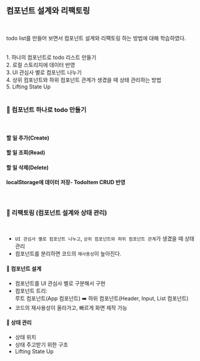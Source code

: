 ## 컴포넌트 설계와 리팩토링
<br>

todo list를 만들어 보면서 컴포넌트 설계와 리팩토링 하는 방법에 대해 학습하였다.

<br>
1. 하나의 컴포넌트로 todo 리스트 만들기<br>
2. 로컬 스토리지에 데이터 반영 <br>
3. UI 관심사 별로 컴포넌트 나누기</br>
4. 상위 컴포넌트와 하위 컴포넌트 관계가 생겼을 때 상태 관리하는 방법</br>
5. Lifting State Up
<br><br>

### 📅 컴포넌트 하나로 todo 만들기
<br>

#### 할 일 추가(Create)<br>
#### 할 일 조회(Read)<br>
#### 할 일 삭제(Delete)<br>
#### localStorage에 데이터 저장- TodoItem CRUD 반영
<br>

### 📅 리팩토링 (컴포넌트 설계와 상태 관리)
<br>

- `UI 관심사 별로 컴포넌트 나누고`, `상위 컴포넌트와 하위 컴포넌트 관계`가 생겼을 때 상태 관리<br>
- 컴포넌트를 분리하면 코드의 `재사용성`이 높아진다.

#### 🚀 컴포넌트 설계
- 컴포넌트를 UI 관심사 별로 구분해서 구현
- 컴포넌트 트리:<br>
  루트 컴포넌트(App 컴포넌트) ➡️ 하위 컴포넌트(Header, Input, List 컴포넌트)
- 코드의 재사용성이 올라가고, 빠르게 화면 제작 가능
#### 🚀 상태 관리
- 상태 위치
- 상태 주고받기 위한 구조
- Lifting State Up
